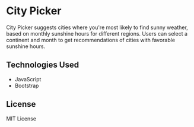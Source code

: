# City Picker

City Picker suggests cities where you're most likely to find sunny weather, based on monthly sunshine hours for different regions. Users can select a continent and month to get recommendations of cities with favorable sunshine hours.

## Technologies Used

- JavaScript
- Bootstrap

## License

MIT License
